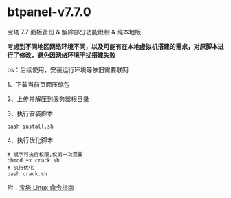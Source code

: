 # btpanel-v7.7.0

宝塔 7.7 面板备份 &amp; 解除部分功能限制 & 纯本地版

**考虑到不同地区网络环境不同，以及可能有在本地虚拟机搭建的需求，对原脚本进行了修改，避免因网络环境干扰搭建失败**

ps：后续使用，安装运行环境等依旧需要联网

1、下载当前页面压缩包

2、上传并解压到服务器根目录

3、执行安装脚本

```shell
bash install.sh
```

4、执行优化脚本

```
# 赋予可执行权限,仅第一次需要
chmod +x crack.sh
# 执行优化
bash crack.sh
```

附：[宝塔 Linux 命令指南](https://www.bt.cn/new/btcode.html)